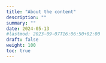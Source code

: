 ```yaml
---
title: "About the content"
description: ""
summary: ""
date: 2024-05-13
#lastmod: 2023-09-07T16:06:50+02:00
draft: false
weight: 100
toc: true
---
```

